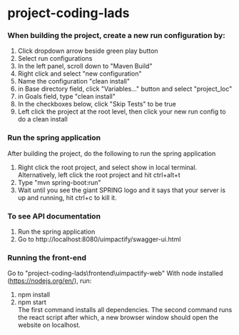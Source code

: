 # project-coding-lads

### When building the project, create a new run configuration by:
1. Click dropdown arrow beside green play button
2. Select run configurations
3. In the left panel, scroll down to "Maven Build"
4. Right click and select "new configuration"
5. Name the configuration "clean install"
6. in Base directory field, click "Variables..." button and select "project_loc"
7. in Goals field, type "clean install"
8. In the checkboxes below, click "Skip Tests" to be true
9. Left click the project at the root level, then click your new run config to do a clean install


### Run the spring application
After building the project, do the following to run the spring application
1. Right click the root project, and select show in local terminal.  Alternatively, left click the root project and hit ctrl+alt+t
2. Type "mvn spring-boot:run"
3. Wait until you see the giant SPRING logo and it says that your server is up and running, hit ctrl+c to kill it.

### To see API documentation
1. Run the spring application
2. Go to http://localhost:8080/uimpactify/swagger-ui.html

### Running the front-end
Go to "project-coding-lads\frontend\uimpactify-web"
With node installed (https://nodejs.org/en/), run:
1. npm install
2. npm start  
The first command installs all dependencies.
The second command runs the react script after which, a new browser window should open the website on localhost.

